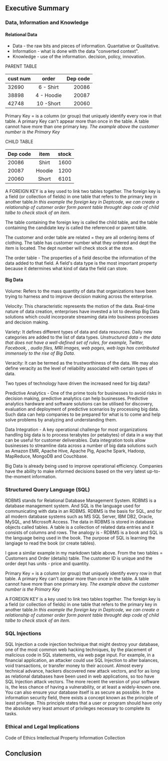 ## Executive Summary

### Data, Information and Knowledge
#### Relational Data

- Data - the raw bits and pieces of information. Quantative or Qualitative.
- Information - what is done with the data "converted context".
- Knowledge - use of the information. decision, policy, innovation.

PARENT TABLE 

| cust num |    order      |Dep code|
|----------|:-------------:|-------:|
| 32690    |   6 - Shirt   |   20086|
| 38898    |   4 - Hoodie  |   20087|
| 42748    |   10 -Short   |   20060|

Primary Key = is a column (or group) that uniquely identify every row in that table. A primary Key can't appear more than once in the table.  A table cannot have more than one primary key.
*The example above the customer number is the Primary Key*

CHILD TABLE

| Dep code |      item     |  stock|
|----------|:-------------:|------:|
| 20086    |    Shirt      |   1600|
| 20087    |    Hoodie     |   1200|
| 20060    |    Short      |   6101|


A FOREIGN KEY is a key used to link two tables together. The foreign key is a field (or collection of fields) in one table that refers to the primary key in another table.*In this example the foreign key in Deptcode, we can create a relationship of cutomer order form parent table throught dep code of child talbe to check stock of an item.*

The table containing the foreign key is called the child table, and the table containing the candidate key is called the referenced or parent table.

The customer and order table are related = they are all ordering items of clothing. The table has customer number what they ordered and dept the item is located. The dept number will check stock at the store.

The order table - The properties of a field describe the information of the data added to that field. A field's data type is the most important property because it determines what kind of data the field can store.

#### Big Data

Volume: Refers to the mass quantity of data that organizations have been trying to harness and to improve decision making across the enterprise.

Velocity: This characteristic represents the motion of the data. Real-time nature of data creation, enterprises have invested a lot to develop Big Data solutions which could incorporate streaming data into business processes and decision making.

Variety: It defines different types of data and data resources. Daily new categories are added to the list of data types.
*Unstructured data = the data that does not have a well-defined set of rules, for example, Twitter, Facebook, , audio files, MRI images, web pages, web logs has contributed immensely to the rise of Big Data.*

Veracity: It can be termed as the trustworthiness of the data. We may also define veracity as the level of reliability associated with certain types of data.

Two types of technology have driven the increased need for big data?

Predictive Analytics -
One of the prime tools for businesses to avoid risks in decision making, predictive analytics can help businesses. Predictive analytics hardware and software solutions can be utilised for discovery, evaluation and deployment of predictive scenarios by processing big data. Such data can help companies to be prepared for what is to come and help solve problems by analyzing and understanding them.

 Data Integration -
A key operational challenge for most organizations handling big data is to process terabytes (or petabytes) of data in a way that can be useful for customer deliverables. Data integration tools allow businesses to streamline data across a number of big data solutions such as Amazon EMR, Apache Hive, Apache Pig, Apache Spark, Hadoop, MapReduce, MongoDB and Couchbase.

Big Data is already being used to improve operational efficiency. Companies have the ability to make informed decisions based on the very latest up-to-the-moment information.

### Structured Query Language (SQL)

RDBMS stands for Relational Database Management System. RDBMS is a database management system. And SQL is the language used for communicating with data in an RDBMS. RDBMS is the basis for SQL, and for all modern database systems such as MS SQL Server, IBM DB2, Oracle, MySQL, and Microsoft Access. The data in RDBMS is stored in database objects called tables. A table is a collection of related data entries and it consists of columns and rows. The analogy is - RDBMS is a book and SQL is the language being used in the book. The purpose of SQL is learning the langiage to read the book (or create tables).

I gave a similar example in my markdown table above. From the two tables = Customers and Order (details) table.  The customer ID is unique and the order dept has units - price and quantity.

Primary Key = is a column (or group) that uniquely identify every row in that table. A primary Key can't appear more than once in the table.  A table cannot have more than one primary key.
*The example above the customer number is the Primary Key*

A FOREIGN KEY is a key used to link two tables together. The foreign key is a field (or collection of fields) in one table that refers to the primary key in another table.*In this example the foreign key in Deptcode, we can create a relationship of cutomer order form parent table throught dep code of child talbe to check stock of an item.*

### SQL Injections

SQL Injection a code injection technique that might destroy your database, one of the most common web hacking techniques, by the placement of malicious code in SQL statements, via web page input.  For example, in a financial application, an attacker could use SQL Injection to alter balances, void transactions, or transfer money to their account. Almost every technical advance, hackers discovered new attack vectors, and for as long as relational databases have been used in web applications, so too have SQL Injection attack vectors.
 The more recent the version of  your software is, the less chance of having a vulnerability, or at least a widely-known one. You can also ensure your database itself is as secure as possible.  In the information security field, there exists a concept known as the principle of least privilege.  This principle states that a user or program should have only the absolute very least amount of privileges necessary to complete its tasks. 

### Ethical and Legal Implications

Code of Ethics
Intellectual Property
Information Collection

## Conclusion
